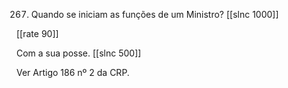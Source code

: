 267. Quando se iniciam as funções de um Ministro?
[[slnc 1000]]

[[rate 90]]

Com a sua posse.
[[slnc 500]]

Ver Artigo 186 nº 2 da CRP.
